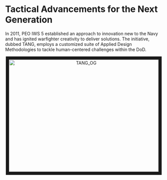 # **T**actical **A**dvancements for the **N**ext **G**eneration

In 2011, PEO IWS 5 established an approach to innovation new to the Navy and has ignited warfighter creativity to deliver solutions.
The initiative, dubbed TANG, employs a customized suite of Applied Design Methodologies to tackle human-centered challenges within the DoD.

<p align="center">
<a href="http://www.youtube.com/watch?v=i9kxffGWU8M" target="_blank">
  <img src="http://img.youtube.com/vi/i9kxffGWU8M/0.jpg" alt="TANG_OG" width="480" height="360" border="10" />
  </p>
